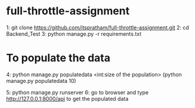 # full-throttle-assignment
1: git clone https://github.com/itspratham/full-throttle-assignment.git
2: cd Backend_Test
3: python manage.py -r requirements.txt

# To populate the data
4: python manage.py populatedata <int:size of the population>   (python manage.py populatedata 10)

5: python manage.py runserver
6: go to browser and type http://127.0.0.1:8000/api to get the populated data
